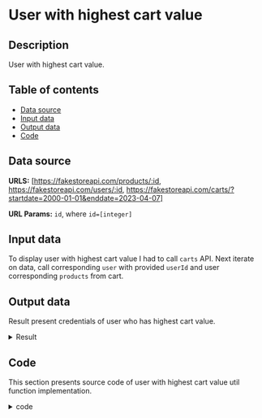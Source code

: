 # User with highest cart value

## Description

User with highest cart value.

## Table of contents

- [Data source](#data-source)
- [Input data](#input-data)
- [Output data](#output-data)
- [Code](#code)

## Data source

<b>URLS:</b> [https://fakestoreapi.com/products/:id, https://fakestoreapi.com/users/:id, https://fakestoreapi.com/carts/?startdate=2000-01-01&enddate=2023-04-07]

<b>URL Params:</b> `id`, where `id=[integer]`

## Input data

To display user with highest cart value I had to call `carts` API. Next iterate on data, call corresponding `user` with provided `userId` and user corresponding `products` from cart.

## Output data

Result present credentials of user who has highest cart value.

<details>

<summary>Result</summary>

```json
{
  "fullName": { "firstname": "john", "lastname": "doe" },
  "totalPrice": 827.25
}
```

</details>

## Code

This section presents source code of user with highest cart value util function implementation.

<details>

<summary>code</summary>

```javascript
const highestCartValue = async () => {
  try {
    const carts = await getCarts();

    const result = await Promise.all(
      _.map(carts, async ({ userId, products }) => {
        const { name } = await getUser(userId);
        const prices = await Promise.all(
          _.map(products, async ({ productId }) => {
            const { price } = await getProduct(productId);
            return price;
          })
        );
        const totalPrice = prices.reduce((acc, curr) => acc + curr, 0);
        return {
          fullName: name,
          totalPrice: totalPrice,
        };
      })
    );

    const highestValueCart = _.maxBy(result, "totalPrice");

    return highestValueCart;
  } catch (err) {
    console.log(err.message);
  }
};
```

</details>
